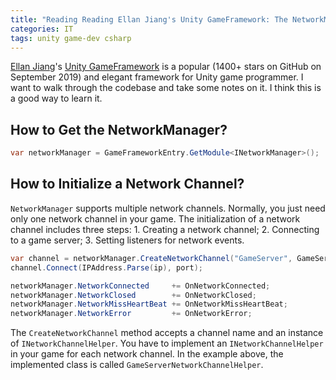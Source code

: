 ```yaml
---
title: "Reading Reading Ellan Jiang's Unity GameFramework: The NetworkManager"
categories: IT
tags: unity game-dev csharp
---
```


[Ellan Jiang](https://github.com/EllanJiang)'s [Unity GameFramework](https://github.com/EllanJiang/GameFramework) is a popular (1400+ stars on GitHub on September 2019) and elegant framework for Unity game programmer. I want to walk through the codebase and take some notes on it. I think this is a good way to learn it.

## How to Get the NetworkManager?

```c#
var networkManager = GameFrameworkEntry.GetModule<INetworkManager>();
```

## How to Initialize a Network Channel?

`NetworkManager` supports multiple network channels. Normally, you just need only one network channel in your game. The initialization of a network channel includes three steps: 1. Creating a network channel; 2. Connecting to a game server; 3. Setting listeners for network events.

```c#
var channel = networkManager.CreateNetworkChannel("GameServer", GameServerNetworkChannelHelper.Instance);
channel.Connect(IPAddress.Parse(ip), port);

networkManager.NetworkConnected     += OnNetworkConnected;
networkManager.NetworkClosed        += OnNetworkClosed;
networkManager.NetworkMissHeartBeat += OnNetworkMissHeartBeat;
networkManager.NetworkError         += OnNetworkError;
```

The `CreateNetworkChannel` method accepts a channel name and an instance of `INetworkChannelHelper`. You have to implement an `INetworkChannelHelper` in your game for each network channel. In the example above, the implemented class is called `GameServerNetworkChannelHelper`.
